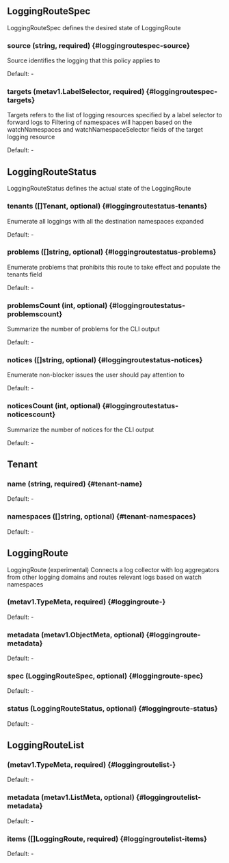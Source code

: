 ## LoggingRouteSpec

LoggingRouteSpec defines the desired state of LoggingRoute

### source (string, required) {#loggingroutespec-source}

Source identifies the logging that this policy applies to 

Default: -

### targets (metav1.LabelSelector, required) {#loggingroutespec-targets}

Targets refers to the list of logging resources specified by a label selector to forward logs to Filtering of namespaces will happen based on the watchNamespaces and watchNamespaceSelector fields of the target logging resource 

Default: -


## LoggingRouteStatus

LoggingRouteStatus defines the actual state of the LoggingRoute

### tenants ([]Tenant, optional) {#loggingroutestatus-tenants}

Enumerate all loggings with all the destination namespaces expanded 

Default: -

### problems ([]string, optional) {#loggingroutestatus-problems}

Enumerate problems that prohibits this route to take effect and populate the tenants field 

Default: -

### problemsCount (int, optional) {#loggingroutestatus-problemscount}

Summarize the number of problems for the CLI output 

Default: -

### notices ([]string, optional) {#loggingroutestatus-notices}

Enumerate non-blocker issues the user should pay attention to 

Default: -

### noticesCount (int, optional) {#loggingroutestatus-noticescount}

Summarize the number of notices for the CLI output 

Default: -


## Tenant

### name (string, required) {#tenant-name}

Default: -

### namespaces ([]string, optional) {#tenant-namespaces}

Default: -


## LoggingRoute

LoggingRoute (experimental)
Connects a log collector with log aggregators from other logging domains and routes relevant logs based on watch namespaces

###  (metav1.TypeMeta, required) {#loggingroute-}

Default: -

### metadata (metav1.ObjectMeta, optional) {#loggingroute-metadata}

Default: -

### spec (LoggingRouteSpec, optional) {#loggingroute-spec}

Default: -

### status (LoggingRouteStatus, optional) {#loggingroute-status}

Default: -


## LoggingRouteList

###  (metav1.TypeMeta, required) {#loggingroutelist-}

Default: -

### metadata (metav1.ListMeta, optional) {#loggingroutelist-metadata}

Default: -

### items ([]LoggingRoute, required) {#loggingroutelist-items}

Default: -


